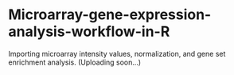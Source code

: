 # Microarray-gene-expression-analysis-workflow-in-R
Importing microarray intensity values, normalization, and gene set enrichment analysis. (Uploading soon...)
